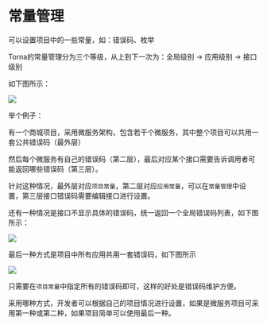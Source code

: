 # 常量管理

可以设置项目中的一些常量，如：错误码、枚举

Torna的常量管理分为三个等级，从上到下一次为：全局级别 -> 应用级别 -> 接口级别

如下图所示：

<img src="/static/help/images/const1.png" />

举个例子：

有一个商城项目，采用微服务架构，包含若干个微服务，其中整个项目可以共用一套公共错误码（最外层）

然后每个微服务有自己的错误码（第二层），最后对应某个接口需要告诉调用者可能返回哪些错误码（第三层）。

针对这种情况，最外层对应`项目常量`，第二层对应`应用常量`，可以在`常量管理`中设置，第三层接口错误码需要编辑接口进行设置。

还有一种情况是接口不显示具体的错误码，统一返回一个全局错误码列表，如下图所示：

<img src="/static/help/images/const2.png" />

最后一种方式是项目中所有应用共用一套错误码，如下图所示

<img src="/static/help/images/const3.png" />

只需要在`项目常量`中指定所有的错误码即可，这样的好处是错误码维护方便。

采用哪种方式，开发者可以根据自己的项目情况进行设置，如果是微服务项目可采用第一种或第二种，如果项目简单可以使用最后一种。
